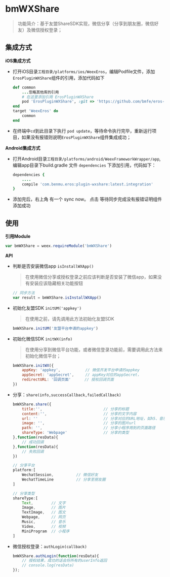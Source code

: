 # bmWXShare

> 功能简介：基于友盟ShareSDK实现，微信分享（分享到朋友圈，微信好友）及微信授权登录；


## 集成方式
**iOS集成方式**

* 打开iOS目录`工程目录/platforms/ios/WeexEros`，编辑Podfile文件，添加`ErosPluginWXShare`组件的引用，添加代码如下

	```ruby
	def common
    	...忽略其他库的引用
    	# 在这里添加引用 ErosPluginWXShare
    	pod 'ErosPluginWXShare', :git => 'https://github.com/bmfe/eros-plugin-ios-wxshare.git', :tag => '0.0.1'
	end
	target 'WeexEros' do
    	common
	end
	```

* 在终端中`cd`到此目录下执行 `pod update`，等待命令执行完毕，重新运行项目，如果没有报错则说明`ErosPluginWXShare`组件集成成功；

**Android集成方式**

* 打开Android目录`工程目录/platforms/android/WeexFrameworkWrapper/app`,编辑app目录下build.gradle 文件 `dependencies` 下添加引用，代码如下：

	```ruby
	dependencies {
		....
		compile 'com.benmu.eros:plugin-wxshare:latest.integration'
	}
	```
* 添加完后，右上角 有一个 sync now。 点击 等待同步完成没有报错证明组件添加成功

## 使用

**引用Module**

```js
var bmWXShare = weex.requireModule('bmWXShare')
```

**API**

* 判断是否安装微信app `isInstallWXApp()` 

	> 在使用微信分享或授权登录之前应该判断是否安装了微信app，如果没有安装应该隐藏相关功能按钮

	```js
	// 同步方法
	var result = bmWXShare.isInstallWXApp()
	```

* 初始化友盟SDK `initUM('appkey')` 

	> 在使用之前，请先调用此方法初始化友盟SDK

	```js
	bmWXShare.initUM('友盟平台申请的appkey')
	```

* 初始化微信SDK `initWX(info)`

	> 在使用分享到微信平台功能，或者微信登录功能前，需要调用此方法来初始化微信平台；

	```js
	bmWXShare.initWX({
		appKey: 'appkey',			// 微信开发平台申请的appkey
		appSecret: 'appSecret',		// appKey对应的appSecret，
		redirectURL: '回调页面' 	 // 授权回调页面
	})
	```

* 分享：`share(info,successCallback,failedCallback)`

	```js
	bmWXShare.share({
		title:'',                   		// 分享的标题
   		content:'',                     	// 分享的文字内容
   		url: ''                         	// 分享对应的URL地址，如h5、音乐链接、视频链接、小程序的链接
   		image: '',                       	// 分享的图片url
   		path: '',							// 分享小程序用到的页面路径
   		shareType: 'Webpage'				// 分享的类型
	},function(resData){
    	// 成功回调
	},function(resData){
    	// 失败回调
	})

	// 分享平台
	platform:[
    	WechatSession,          // 微信好友
    	WechatTimeLine          // 分享至朋友圈
	]

	// 分享类型
	shareType:[
		Text,        // 文字
		Image,       // 图片
		TextImage,   // 图文
		Webpage,     // 网页
		Music,       // 音乐
		Video,       // 视频
		MiniProgram  // 小程序
	]
	```

* 微信授权登录：`authLogin(callback)`

	```js
	bmWXShare.authLogin(function(resData){	
		// 授权结果，成功的话会将所有的userInfo返回
		// console.log(resData)
	});
	```